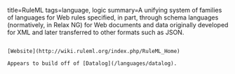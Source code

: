 title=RuleML
tags=language, logic
summary=A unifying system of families of languages for Web rules specified, in part, through schema languages (normatively, in Relax NG) for Web documents and data originally developed for XML and later transferred to other formats such as JSON.
~~~~~~

[Website](http://wiki.ruleml.org/index.php/RuleML_Home)

Appears to build off of [Datalog](/languages/datalog).

